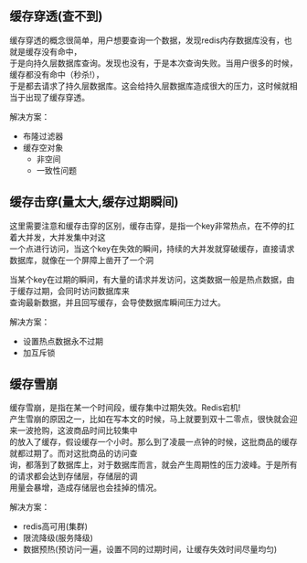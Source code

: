 ## 缓存穿透(查不到)
缓存穿透的概念很简单，用户想要查询一个数据，发现redis内存数据库没有，也就是缓存没有命中，  
于是向持久层数据库查询。发现也没有，于是本次查询失败。当用户很多的时候，缓存都没有命中（秒杀!），  
于是都去请求了持久层数据库。这会给持久层数据库造成很大的压力，这时候就相当于出现了缓存穿透。  

解决方案：  
- 布隆过滤器
- 缓存空对象
  - 非空间
  - 一致性问题

## 缓存击穿(量太大,缓存过期瞬间)
这里需要注意和缓存击穿的区别，缓存击穿，是指一个key非常热点，在不停的扛着大并发，大并发集中对这  
一个点进行访问，当这个key在失效的瞬间，持续的大并发就穿破缓存，直接请求数据库，就像在一个屏障上凿开了一个洞  

当某个key在过期的瞬间，有大量的请求并发访问，这类数据一般是热点数据，由于缓存过期，会同时访问数据库来  
查询最新数据，并且回写缓存，会导使数据库瞬间压力过大。  

解决方案：  
- 设置热点数据永不过期
- 加互斥锁

## 缓存雪崩
缓存雪崩，是指在某一个时间段，缓存集中过期失效。Redis宕机!    
产生雪崩的原因之一，比如在写本文的时候，马上就要到双十二零点，很快就会迎来一波抢购，这波商品时间比较集中  
的放入了缓存，假设缓存一个小时。那么到了凌晨一点钟的时候，这批商品的缓存就都过期了。而对这批商品的访问查  
询，都落到了数据库上，对于数据库而言，就会产生周期性的压力波峰。于是所有的请求都会达到存储层，存储层的调  
用量会暴增，造成存储层也会挂掉的情况。

解决方案：  
- redis高可用(集群)
- 限流降级(服务降级)
- 数据预热(预访问一遍，设置不同的过期时间，让缓存失效时间尽量均匀)
